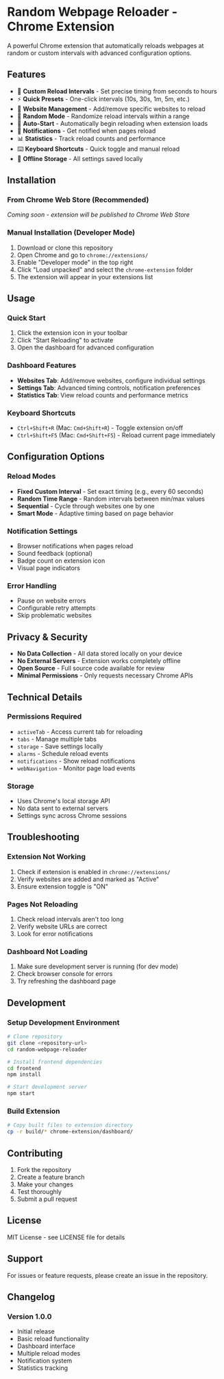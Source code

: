 # Random Webpage Reloader - Chrome Extension

A powerful Chrome extension that automatically reloads webpages at random or custom intervals with advanced configuration options.

## Features

- 🔄 **Custom Reload Intervals** - Set precise timing from seconds to hours
- ⚡ **Quick Presets** - One-click intervals (10s, 30s, 1m, 5m, etc.)
- 🎯 **Website Management** - Add/remove specific websites to reload
- 🔀 **Random Mode** - Randomize reload intervals within a range
- 🚀 **Auto-Start** - Automatically begin reloading when extension loads
- 🔔 **Notifications** - Get notified when pages reload
- 📊 **Statistics** - Track reload counts and performance
- ⌨️ **Keyboard Shortcuts** - Quick toggle and manual reload
- 💾 **Offline Storage** - All settings saved locally

## Installation

### From Chrome Web Store (Recommended)
*Coming soon - extension will be published to Chrome Web Store*

### Manual Installation (Developer Mode)

1. Download or clone this repository
2. Open Chrome and go to `chrome://extensions/`
3. Enable "Developer mode" in the top right
4. Click "Load unpacked" and select the `chrome-extension` folder
5. The extension will appear in your extensions list

## Usage

### Quick Start
1. Click the extension icon in your toolbar
2. Click "Start Reloading" to activate
3. Open the dashboard for advanced configuration

### Dashboard Features
- **Websites Tab**: Add/remove websites, configure individual settings
- **Settings Tab**: Advanced timing controls, notification preferences
- **Statistics Tab**: View reload counts and performance metrics

### Keyboard Shortcuts
- `Ctrl+Shift+R` (Mac: `Cmd+Shift+R`) - Toggle extension on/off
- `Ctrl+Shift+F5` (Mac: `Cmd+Shift+F5`) - Reload current page immediately

## Configuration Options

### Reload Modes
- **Fixed Custom Interval** - Set exact timing (e.g., every 60 seconds)
- **Random Time Range** - Random intervals between min/max values
- **Sequential** - Cycle through websites one by one
- **Smart Mode** - Adaptive timing based on page behavior

### Notification Settings
- Browser notifications when pages reload
- Sound feedback (optional)
- Badge count on extension icon
- Visual page indicators

### Error Handling
- Pause on website errors
- Configurable retry attempts
- Skip problematic websites

## Privacy & Security

- **No Data Collection** - All data stored locally on your device
- **No External Servers** - Extension works completely offline
- **Open Source** - Full source code available for review
- **Minimal Permissions** - Only requests necessary Chrome APIs

## Technical Details

### Permissions Required
- `activeTab` - Access current tab for reloading
- `tabs` - Manage multiple tabs
- `storage` - Save settings locally
- `alarms` - Schedule reload events
- `notifications` - Show reload notifications
- `webNavigation` - Monitor page load events

### Storage
- Uses Chrome's local storage API
- No data sent to external servers
- Settings sync across Chrome sessions

## Troubleshooting

### Extension Not Working
1. Check if extension is enabled in `chrome://extensions/`
2. Verify websites are added and marked as "Active"
3. Ensure extension toggle is "ON"

### Pages Not Reloading
1. Check reload intervals aren't too long
2. Verify website URLs are correct
3. Look for error notifications

### Dashboard Not Loading
1. Make sure development server is running (for dev mode)
2. Check browser console for errors
3. Try refreshing the dashboard page

## Development

### Setup Development Environment
```bash
# Clone repository
git clone <repository-url>
cd random-webpage-reloader

# Install frontend dependencies
cd frontend
npm install

# Start development server
npm start
```

### Build Extension
```bash
# Copy built files to extension directory
cp -r build/* chrome-extension/dashboard/
```

## Contributing

1. Fork the repository
2. Create a feature branch
3. Make your changes
4. Test thoroughly
5. Submit a pull request

## License

MIT License - see LICENSE file for details

## Support

For issues or feature requests, please create an issue in the repository.

## Changelog

### Version 1.0.0
- Initial release
- Basic reload functionality
- Dashboard interface
- Multiple reload modes
- Notification system
- Statistics tracking